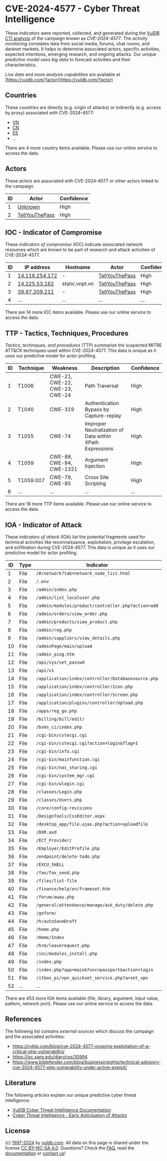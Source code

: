 # CVE-2024-4577 - Cyber Threat Intelligence

These _indicators_ were reported, collected, and generated during the [VulDB CTI analysis](https://vuldb.com/?kb.cti) of the campaign known as _CVE-2024-4577_. The _activity monitoring_ correlates data from social media, forums, chat rooms, and darknet markets. It helps to determine associated actors, specific activities, expected intentions, emerging research, and ongoing attacks. Our unique _predictive model_ uses _big data_ to forecast activities and their characteristics.

_Live data_ and more _analysis capabilities_ are available at [https://vuldb.com/?actor](https://vuldb.com/?actor)

## Countries

These _countries_ are directly (e.g. origin of attacks) or indirectly (e.g. access by proxy) associated with CVE-2024-4577:

* [VN](https://vuldb.com/?country.vn)
* [CN](https://vuldb.com/?country.cn)
* [ES](https://vuldb.com/?country.es)
* ...

There are 4 more country items available. Please use our online service to access the data.

## Actors

These _actors_ are associated with CVE-2024-4577 or other actors linked to the campaign.

ID | Actor | Confidence
-- | ----- | ----------
1 | [Unknown](https://vuldb.com/?actor.unknown) | High
2 | [TellYouThePass](https://vuldb.com/?actor.tellyouthepass) | High

## IOC - Indicator of Compromise

These _indicators of compromise_ (IOC) indicate associated network resources which are known to be part of research and attack activities of CVE-2024-4577.

ID | IP address | Hostname | Actor | Confidence
-- | ---------- | -------- | ----- | ----------
1 | [14.116.254.172](https://vuldb.com/?ip.14.116.254.172) | - | [TellYouThePass](https://vuldb.com/?actor.tellyouthepass) | High
2 | [14.225.53.162](https://vuldb.com/?ip.14.225.53.162) | static.vnpt.vn | [TellYouThePass](https://vuldb.com/?actor.tellyouthepass) | High
3 | [39.97.209.211](https://vuldb.com/?ip.39.97.209.211) | - | [TellYouThePass](https://vuldb.com/?actor.tellyouthepass) | High
4 | ... | ... | ... | ...

There are 14 more IOC items available. Please use our online service to access the data.

## TTP - Tactics, Techniques, Procedures

_Tactics, techniques, and procedures_ (TTP) summarize the suspected MITRE ATT&CK techniques used within CVE-2024-4577. This data is unique as it uses our predictive model for actor profiling.

ID | Technique | Weakness | Description | Confidence
-- | --------- | -------- | ----------- | ----------
1 | T1006 | CWE-21, CWE-22, CWE-23, CWE-24 | Path Traversal | High
2 | T1040 | CWE-319 | Authentication Bypass by Capture-replay | High
3 | T1055 | CWE-74 | Improper Neutralization of Data within XPath Expressions | High
4 | T1059 | CWE-88, CWE-94, CWE-1321 | Argument Injection | High
5 | T1059.007 | CWE-79, CWE-80 | Cross Site Scripting | High
6 | ... | ... | ... | ...

There are 18 more TTP items available. Please use our online service to access the data.

## IOA - Indicator of Attack

These _indicators of attack_ (IOA) list the potential fragments used for technical activities like reconnaissance, exploitation, privilege escalation, and exfiltration during CVE-2024-4577. This data is unique as it uses our predictive model for actor profiling.

ID | Type | Indicator | Confidence
-- | ---- | --------- | ----------
1 | File | `/#/network?tab=network_node_list.html` | High
2 | File | `/.env` | Low
3 | File | `/admin/index.php` | High
4 | File | `/admin/list_localuser.php` | High
5 | File | `/admin/modules/product/controller.php?action=add` | High
6 | File | `/admin/orders/view_order.php` | High
7 | File | `/admin/products/view_product.php` | High
8 | File | `/admin/reg.php` | High
9 | File | `/admin/suppliers/view_details.php` | High
10 | File | `/adminPage/main/upload` | High
11 | File | `/admin_ping.htm` | High
12 | File | `/api/sys/set_passwd` | High
13 | File | `/api/v1` | Low
14 | File | `/application/index/controller/Databasesource.php` | High
15 | File | `/application/index/controller/Icon.php` | High
16 | File | `/application/index/controller/Screen.php` | High
17 | File | `/application/plugins/controller/Upload.php` | High
18 | File | `/apps/reg_go.php` | High
19 | File | `/billing/bill/edit/` | High
20 | File | `/bsms_ci/index.php` | High
21 | File | `/cgi-bin/cstecgi.cgi` | High
22 | File | `/cgi-bin/cstecgi.cgi?action=login&flag=1` | High
23 | File | `/cgi-bin/info.cgi` | High
24 | File | `/cgi-bin/mainfunction.cgi` | High
25 | File | `/cgi-bin/nas_sharing.cgi` | High
26 | File | `/cgi-bin/system_mgr.cgi` | High
27 | File | `/cgi-bin/wlogin.cgi` | High
28 | File | `/classes/Login.php` | High
29 | File | `/classes/Users.php` | High
30 | File | `/core/config-revisions` | High
31 | File | `/DesignTools/CssEditor.aspx` | High
32 | File | `/desktop_app/file.ajax.php?action=uploadfile` | High
33 | File | `/DXR.axd` | Medium
34 | File | `/ECT_Provider/` | High
35 | File | `/Employer/EditProfile.php` | High
36 | File | `/endpoint/delete-todo.php` | High
37 | File | `/EXCU_SHELL` | Medium
38 | File | `/fax/fax_send.php` | High
39 | File | `/files/list-file` | High
40 | File | `/finance/help/en/frameset.htm` | High
41 | File | `/forum/away.php` | High
42 | File | `/general/attendance/manage/ask_duty/delete.php` | High
43 | File | `/goform/` | Medium
44 | File | `/h/autoSaveDraft` | High
45 | File | `/home.php` | Medium
46 | File | `/Home/Index` | Medium
47 | File | `/hrm/leaverequest.php` | High
48 | File | `/inc/modules_install.php` | High
49 | File | `/index.php` | Medium
50 | File | `/index.php?app=main&func=passport&action=login` | High
51 | File | `/itbox_pi/vpn_quickset_service.php?a=set_vpn` | High
52 | ... | ... | ...

There are 453 more IOA items available (file, library, argument, input value, pattern, network port). Please use our online service to access the data.

## References

The following list contains _external sources_ which discuss the campaign and the associated activities:

* https://cyble.com/blog/cve-2024-4577-ongoing-exploitation-of-a-critical-php-vulnerability/
* https://isc.sans.edu/diary/rss/30994
* https://www.bitdefender.com/blog/businessinsights/technical-advisory-cve-2024-4577-php-vulnerability-under-active-exploit/

## Literature

The following _articles_ explain our unique predictive cyber threat intelligence:

* [VulDB Cyber Threat Intelligence Documentation](https://vuldb.com/?kb.cti)
* [Cyber Threat Intelligence - Early Anticipation of Attacks](https://www.scip.ch/en/?labs.20201022)

## License

(c) [1997-2024](https://vuldb.com/?kb.changelog) by [vuldb.com](https://vuldb.com/?kb.about). All data on this page is shared under the license [CC BY-NC-SA 4.0](https://creativecommons.org/licenses/by-nc-sa/4.0/). Questions? Check the [FAQ](https://vuldb.com/?kb.faq), read the [documentation](https://vuldb.com/?kb) or [contact us](https://vuldb.com/?contact)!
